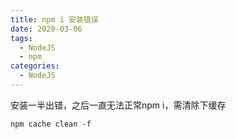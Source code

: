 ```yaml
---
title: npm i 安装错误
date: 2020-03-06
tags:
  - NodeJS
  - npm
categories:
  - NodeJS
---
```


安装一半出错，之后一直无法正常npm i，需清除下缓存

```shell
npm cache clean -f
```